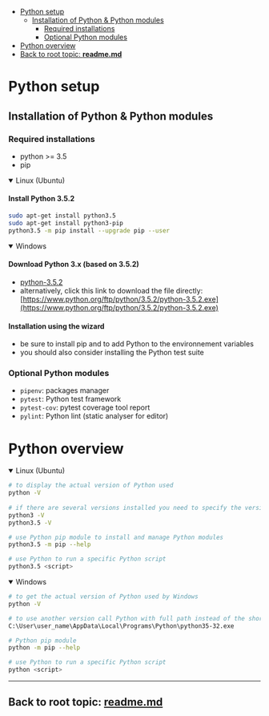 <!--
* KINOVA (R) KORTEX (TM)
*
* Copyright (c) 2018 Kinova inc. All rights reserved.
*
* This software may be modified and distributed
* under the terms of the BSD 3-Clause license.
*
* Refer to the LICENSE file for details.
*
-->

<!-- TOC -->

- [Python setup](#python-setup)
    - [Installation of Python & Python modules](#installation-of-basic-python--python-modules)
        - [Required installations](#mandatory-installations)
        - [Optional Python modules](#facultative-usefull-python-modules)
- [Python overview](#python-overview)
- [Back to root topic: **readme.md**](#back-to-root-topic-readmemd)

<!-- /TOC -->

<a id="markdown-python-setup" name="python-setup"></a>
# Python setup

<a id="markdown-installation-of-basic-python--python-modules" name="installation-of-basic-python--python-modules"></a>
## Installation of Python & Python modules

<a id="markdown-mandatory-installations" name="mandatory-installations"></a>
### Required installations
- python >= 3.5
- pip

 <details open>
 <summary>Linux (Ubuntu)</summary>

 <h4>Install Python 3.5.2</h4>  

 ```sh
 sudo apt-get install python3.5  
 sudo apt-get install python3-pip  
 python3.5 -m pip install --upgrade pip --user
 ```

</details>  

<p></p>

<details open>
<summary>Windows</summary>
<h4>Download Python 3.x (based on 3.5.2)</h4>

- [python-3.5.2](https://www.python.org/downloads/release/python-352/)  
- alternatively, click this link to download the file directly: [https://www.python.org/ftp/python/3.5.2/python-3.5.2.exe](https://www.python.org/ftp/python/3.5.2/python-3.5.2.exe)  

 <h4>Installation using the wizard</h4>  

 - be sure to install pip and to add Python to the environnement variables  
 - you should also consider installing the Python test suite  

</details>  

<a id="markdown-facultative-usefull-python-modules" name="facultative-usefull-python-modules"></a>
### Optional Python modules
- `pipenv`: packages manager
- `pytest`: Python test framework
- `pytest-cov`: pytest coverage tool report
- `pylint`: Python lint (static analyser for editor)

<a id="markdown-python-overview" name="python-overview"></a>
# Python overview

<details open>
<summary>Linux (Ubuntu)</summary>

```sh
# to display the actual version of Python used
python -V
 
# if there are several versions installed you need to specify the version  
python3 -V
python3.5 -V

# use Python pip module to install and manage Python modules
python3.5 -m pip --help

# use Python to run a specific Python script
python3.5 <script>
```

</details>  

<details open>
<summary>Windows</summary>

```sh
# to get the actual version of Python used by Windows
python -V

# to use another version call Python with full path instead of the shortcut alias (see following example)
C:\User\user_name\AppData\Local\Programs\Python\python35-32.exe

# Python pip module
python -m pip --help

# use Python to run a specific Python script
python <script>
```
_________________________
<a id="markdown-back-to-root-topic-readmemdreadmemd" name="back-to-root-topic-readmemdreadmemd"></a>
## Back to root topic: **[readme.md](../readme.md)**  
